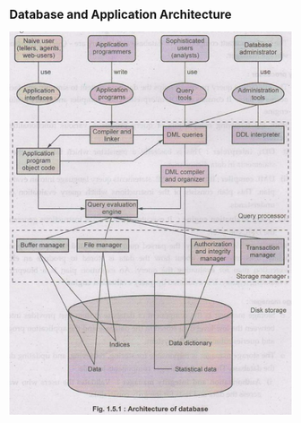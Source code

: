 ## Database and Application Architecture
![DB system structure](https://github.com/tamunoWoks/database_systems/blob/main/images/DB%20architecture.jpg "Database Architecture")
